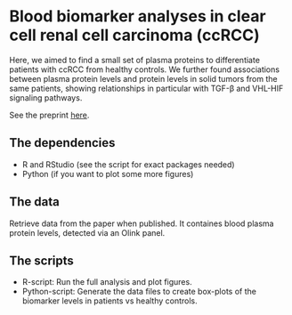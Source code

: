 # Blood biomarker analyses in clear cell renal cell carcinoma (ccRCC)

Here, we aimed to find a small set of plasma proteins to differentiate patients with ccRCC from healthy controls. 
We further found associations between plasma protein levels and protein levels in solid tumors from the same patients, showing relationships in particular with TGF-β and VHL-HIF signaling pathways.

See the preprint [here](https://doi.org/10.1101/2025.02.07.636864).

## The dependencies
- R and RStudio (see the script for exact packages needed)
- Python (if you want to plot some more figures)

## The data
Retrieve data from the paper when published. It containes blood plasma protein levels, detected via an Olink panel. 

## The scripts
- R-script: Run the full analysis and plot figures.
- Python-script: Generate the data files to create box-plots of the biomarker levels in patients vs healthy controls.

